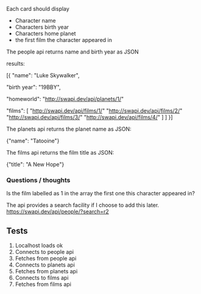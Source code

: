 Each card should display
- Character name
- Characters birth year
- Characters home planet
- the first film the character appeared in

The people api returns name and birth year as JSON

results: 

[{
"name": "Luke Skywalker",

"birth year": "19BBY",

"homeworld": "http://swapi.dev/api/planets/1/"

"films": [
"http://swapi.dev/api/films/1/"
"http://swapi.dev/api/films/2/"
"http://swapi.dev/api/films/3/"
"http://swapi.dev/api/films/4/"
]
]
}]

The planets api returns the planet name as JSON:

{"name": "Tatooine"}

The films api returns the film title as JSON:

{"title": "A New Hope"}

### Questions / thoughts
Is the film labelled as 1 in the array the first one this character appeared in?

The api provides a search facility if I choose to add this later.
https://swapi.dev/api/people/?search=r2

## Tests

1.  Localhost loads ok
1.  Connects to people api
1.  Fetches from people api
1.  Connects to planets api
1.  Fetches from planets api
1.  Connects to films api
1.  Fetches from films api
